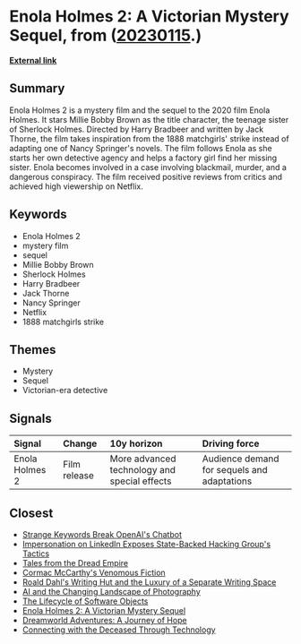 # __Enola Holmes 2: A Victorian Mystery Sequel__, from ([20230115](https://kghosh.substack.com/p/20230115).)

__[External link](https://en.wikipedia.org/wiki/Enola_Holmes_2)__



## Summary

Enola Holmes 2 is a mystery film and the sequel to the 2020 film Enola Holmes. It stars Millie Bobby Brown as the title character, the teenage sister of Sherlock Holmes. Directed by Harry Bradbeer and written by Jack Thorne, the film takes inspiration from the 1888 matchgirls' strike instead of adapting one of Nancy Springer's novels. The film follows Enola as she starts her own detective agency and helps a factory girl find her missing sister. Enola becomes involved in a case involving blackmail, murder, and a dangerous conspiracy. The film received positive reviews from critics and achieved high viewership on Netflix.

## Keywords

* Enola Holmes 2
* mystery film
* sequel
* Millie Bobby Brown
* Sherlock Holmes
* Harry Bradbeer
* Jack Thorne
* Nancy Springer
* Netflix
* 1888 matchgirls strike

## Themes

* Mystery
* Sequel
* Victorian-era detective

## Signals

| Signal         | Change       | 10y horizon                                  | Driving force                               |
|:---------------|:-------------|:---------------------------------------------|:--------------------------------------------|
| Enola Holmes 2 | Film release | More advanced technology and special effects | Audience demand for sequels and adaptations |

## Closest

* [Strange Keywords Break OpenAI's Chatbot](5b81715df0a0f5578205ba6139f4ef03)
* [Impersonation on LinkedIn Exposes State-Backed Hacking Group's Tactics](70325897f9ce546581ee8a0967e10b09)
* [Tales from the Dread Empire](de13b93138ad10bd9ac0a343c80147b5)
* [Cormac McCarthy's Venomous Fiction](b75f2d908abb3ba97b7673a475bbf36b)
* [Roald Dahl's Writing Hut and the Luxury of a Separate Writing Space](a0aa4aeba716d3559002da147889760a)
* [AI and the Changing Landscape of Photography](447aaddba1b3b4ac319e14628e6ed8f2)
* [The Lifecycle of Software Objects](2870beba7811820767e980801beb90bf)
* [Enola Holmes 2: A Victorian Mystery Sequel](8cf24222d12bb6530c4526898a6bc5ff)
* [Dreamworld Adventures: A Journey of Hope](c9d940fff5521f56bf74a5d4369b9ec8)
* [Connecting with the Deceased Through Technology](f97f969e4aadfbae3dee287de4ab721d)
